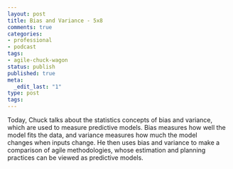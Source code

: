 ```yaml
---
layout: post
title: Bias and Variance - 5x8
comments: true
categories:
- professional
- podcast
tags:
- agile-chuck-wagon
status: publish
published: true
meta:
  _edit_last: "1"
type: post
tags:
---
```

<p>Today, Chuck talks about the statistics concepts of bias and variance, which are used to measure predictive models. Bias measures how well the model fits the data, and variance measures how much the model changes when inputs change. He then uses bias and variance to make a comparison of agile methodologies, whose estimation and planning practices can be viewed as predictive models.</p>